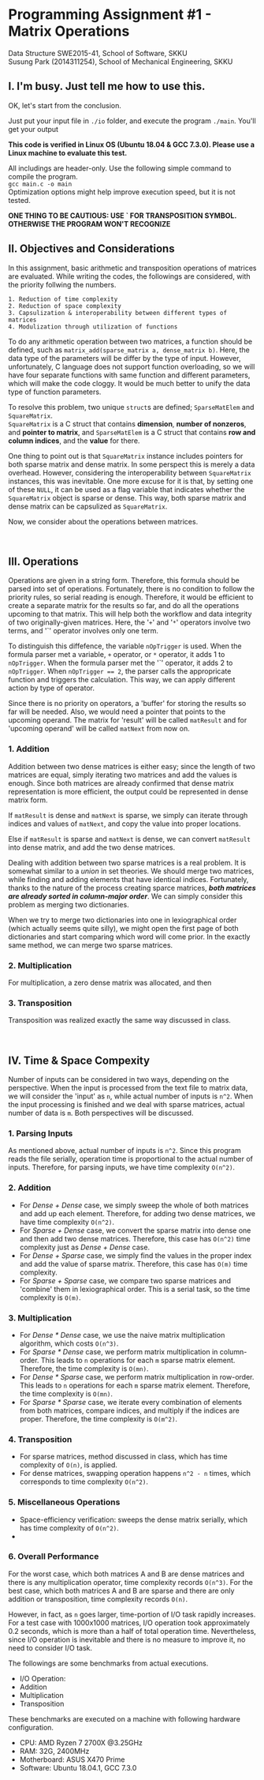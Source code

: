 # Programming Assignment #1 - Matrix Operations

Data Structure SWE2015-41, School of Software, SKKU <br>
Susung Park (2014311254), School of Mechanical Engineering, SKKU


## I. I'm busy. Just tell me how to use this.

OK, let's start from the conclusion.

Just put your input file in `./io` folder, and execute the program `./main`.
You'll get your output

**This code is verified in Linux OS (Ubuntu 18.04 & GCC 7.3.0). Please use a Linux machine to evaluate this test.**

All includings are header-only. Use the following simple command to compile the program. <br>
`gcc main.c -o main` <br>
Optimization options might help improve execution speed, but it is not tested.



**ONE THING TO BE CAUTIOUS: USE \` FOR TRANSPOSITION SYMBOL. OTHERWISE THE PROGRAM WON'T RECOGNIZE**


## II. Objectives and Considerations

In this assignment, basic arithmetic and transposition operations of matrices are evaluated.
While writing the codes, the followings are considered, with the priority follwing the numbers.

    1. Reduction of time complexity
    2. Reduction of space complexity
    3. Capsulization & interoperability between different types of matrices
    4. Modulization through utilization of functions

To do any arithmetic operation between two matrices, a function should be defined, such as `matrix_add(sparse_matrix a, dense_matrix b)`.
Here, the data type of the parameters will be differ by the type of input.
However, unfortunately, C language does not support function overloading,
so we will have four separate functions with same function and different parameters, which will make the code cloggy.
It would be much better to unify the data type of function parameters.

To resolve this problem, two unique `struct`s are defined; `SparseMatElem` and `SquareMatrix`. <br>
`SquareMatrix` is a C struct that contains **dimension**, **number of nonzeros**, and **pointer to matrix**,
and `SparseMatElem` is a C struct that contains **row and column indices**, and the **value** for there.

One thing to point out is that `SquareMatrix` instance includes pointers for both sparse matrix and dense matrix.
In some perspect this is merely a data overhead. However, considering the interoperability between `SquareMatrix` instances,
this was inevitable. One more excuse for it is that, by setting one of these `NULL`, it can be used as a flag variable
that indicates whether the `SquareMatrix` object is sparse or dense.
This way, both sparse matrix and dense matrix can be capsulized as `SquareMatrix`. 

Now, we consider about the operations between matrices.

<br>

## III. Operations

Operations are given in a string form. Therefore, this formula should be parsed into set of operations.
Fortunately, there is no condition to follow the priority rules, so serial reading is enough.
Therefore, it would be efficient to create a separate matrix for the results so far,
and do all the operations upcoming to that matrix.
This will help both the workflow and data integrity of two originally-given matrices.
Here, the '`+`' and '`*`' operators involve two terms, and '\`' operator involves only one term.

To distinguish this diffefence, the variable `nOpTrigger` is used.
When the formula parser met a variable, `+` operator, or `*` operator, it adds 1 to `nOpTrigger`.
When the formula parser met the '\`' operator, it adds 2 to `nOpTrigger`.
When `nOpTrigger == 2`, the parser calls the appropricate function and triggers the calculation.
This way, we can apply different action by type of operator.

Since there is no priority on operators, a 'buffer' for storing the results so far will be needed.
Also, we would need a pointer that points to the upcoming operand.
The matrix for 'result' will be called `matResult` and for 'upcoming operand' will be called `matNext` from now on.

### 1. Addition

Addition between two dense matrices is either easy; since the length of two matrices are equal,
simply iterating two matrices and add the values is enough.
Since both matrices are already confirmed that dense matrix representation is more efficient,
the output could be represented in dense matrix form.

If `matResult` is dense and `matNext` is sparse, we simply can iterate through indices and values of `matNext`,
and copy the value into proper locations.

Else if `matResult` is sparse and `matNext` is dense, we can convert `matResult` into dense matrix, and add the two dense matrices.

Dealing with addition between two sparse matrices is a real problem. It is somewhat similar to a *union* in set theories.
We should merge two matrices, while finding and adding elements that have identical indices.
Fortunately, thanks to the nature of the process creating sparce matrices, ***both matrices are already sorted in column-major order***. We can simply consider this problem as merging two dictionaries.

When we try to merge two dictionaries into one in lexiographical order (which actually seems quite silly), we might open the first page of both dictionaries and start comparing which word will come prior. In the exactly same method, we can merge two sparse matrices.


### 2. Multiplication

For multiplication, a zero dense matrix was allocated, and then 


### 3. Transposition

Transposition was realized exactly the same way discussed in class.

<br>

## IV. Time & Space Compexity

Number of inputs can be considered in two ways, depending on the perspective.
When the input is processed from the text file to matrix data, we will consider the 'input' as `n`, while actual number of inputs is `n^2`.
When the input processing is finished and we deal with sparse matrices, actual number of data is `m`.
Both perspectives will be discussed.

### 1. Parsing Inputs

As mentioned above, actual number of inputs is `n^2`. Since this program reads the file serially, operation time is proportional to the actual number of inputs.
Therefore, for parsing inputs, we have time complexity `O(n^2)`.

### 2. Addition

* For *Dense + Dense* case, we simply sweep the whole of both matrices and add up each element.
Therefore, for adding two dense matrices, we have time complexity `O(n^2)`.
* For *Sparse + Dense* case, we convert the sparse matrix into dense one and then add two dense matrices.
Therefore, this case has `O(n^2)` time complexity just as *Dense + Dense* case.
* For *Dense + Sparse* case, we simply find the values in the proper index and add the value of sparse matrix.
Therefore, this case has `O(m)` time complexity.
* For *Sparse + Sparse* case, we compare two sparse matrices and 'combine' them in lexiographical order.
This is a serial task, so the time complexity is `O(m)`.

### 3. Multiplication

* For *Dense * Dense* case, we use the naive matrix multiplication algorithm, which costs `O(n^3)`.
* For *Sparse * Dense* case, we perform matrix multiplication in column-order. This leads to `n` operations for each `m` sparse matrix element.
Therefore, the time complexity is `O(mn)`.
* For *Dense * Sparse* case, we perform matrix multiplication in row-order. This leads to `n` operations for each `m` sparse matrix element.
Therefore, the time complexity is `O(mn)`.
* For *Sparse * Sparse* case, we iterate every combination of elements from both matrices, compare indices, and multiply if the indices are proper.
Therefore, the time complexity is `O(m^2)`.

### 4. Transposition

* For sparse matrices, method discussed in class, which has time complexity of `O(n)`, is applied.
* For dense matrices, swapping operation happens `n^2 - n` times, which corresponds to time complexity `O(n^2)`.

### 5. Miscellaneous Operations

* Space-efficiency verification: sweeps the dense matrix serially, which has time complexity of `O(n^2)`.
* 

### 6. Overall Performance

For the worst case, which both matrices A and B are dense matrices and there is any multiplication operator, time complexity records `O(n^3)`.
For the best case, which both matrices A and B are sparse and there are only addition or transposition, time complexity records `O(n)`.

However, in fact, as `n` goes larger, time-portion of I/O task rapidly increases.
For a test case with 1000x1000 matrices, I/O operation took approximately 0.2 seconds, which is more than a half of total operation time.
Nevertheless, since I/O operation is inevitable and there is no measure to improve it, no need to consider I/O task.

The followings are some benchmarks from actual executions.

* I/O Operation:
* Addition
* Multiplication
* Transposition

These benchmarks are executed on a machine with following hardware configuration.

* CPU: AMD Ryzen 7 2700X @3.25GHz
* RAM: 32G, 2400MHz
* Motherboard: ASUS X470 Prime
* Software: Ubuntu 18.04.1, GCC 7.3.0

<br>